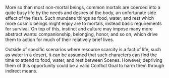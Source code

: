 More so than most non-mortal beings, common mortals are coerced into a quite busy life by the needs and desires of the body, an unfortunate side effect of the flesh. Such mundane things as food, water, and rest which more cosmic beings might enjoy are to mortals, instead basic requirements for survival. On top of this, instinct and culture may impose many more abstract wants: companionship, belonging, honor, and so on, which drive them to action for much of their relatively brief lives.

Outside of specific scenarios where resource scarcity is a fact of life, such as water in a desert, it can be assumed that such characters can find the time to attend to food, water, and rest between Scenes. However, depriving them of this opportunity could be a valid Conflict Goal to harm them through indirect means.